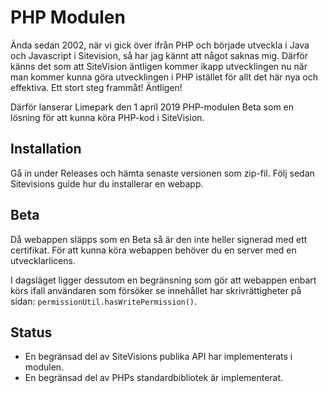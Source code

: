 # PHP Modulen
Ända sedan 2002, när vi gick över ifrån PHP och började utveckla i Java och Javascript i Sitevision, så har jag kännt att något saknas mig. Därför känns det som att SiteVision äntligen kommer ikapp utvecklingen nu när man kommer kunna göra utvecklingen i PHP istället för allt det här nya och effektiva. Ett stort steg frammåt! Äntligen!

Därför lanserar Limepark den 1 april 2019 PHP-modulen Beta som en lösning för att kunna köra PHP-kod i SiteVision.

## Installation
Gå in under Releases och hämta senaste versionen som zip-fil. Följ sedan Sitevisions guide hur du installerar en webapp.

## Beta
Då webappen släpps som en Beta så är den inte heller signerad med ett certifikat. För att kunna köra webappen behöver du en server med en utvecklarlicens.

I dagsläget ligger dessutom en begränsning som gör att webappen enbart körs ifall användaren som försöker se innehållet har skrivrättigheter på sidan: `permissionUtil.hasWritePermission()`.

## Status
- En begränsad del av SiteVisions publika API har implementerats i modulen.
- En begränsad del av PHPs standardbibliotek är implementerat.